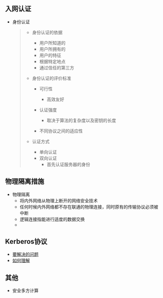 ## 入网认证

- 身份认证

  > - 身份认证的依据
  >
  >   - 用户所知道的
  >   - 用户所拥有的
  >   - 用户的特征
  >   - 根据特定地点
  >   - 通过信任的第三方
  >
  > - 身份认证的评价标准
  >
  >   - 可行性
  >     - 高效友好
  >
  >   - 认证强度
  >     - 取决于算法的复杂度以及密钥的长度
  >   - 不同协议之间的适应性
  >
  > - 认证方式
  >
  >   - 单向认证
  >   - 双向认证
  >     - 首先认证服务器的身份



## 物理隔离措施

- 物理隔离
  - 将内外网络从物理上断开的网络安全技术
  - 任何时候内外网络都不存在联通的物理连接，同时原有的传输协议必须被中断
  - 逻辑连接指能进行适度的数据交换
  - 



## Kerberos协议

- [要解决的问题](https://bmoos.github.io/2020/06/24/Kerberos%E5%8D%8F%E8%AE%AE/)
- [如何理解](https://www.zhihu.com/question/22177404)



## 其他

- 安全多方计算